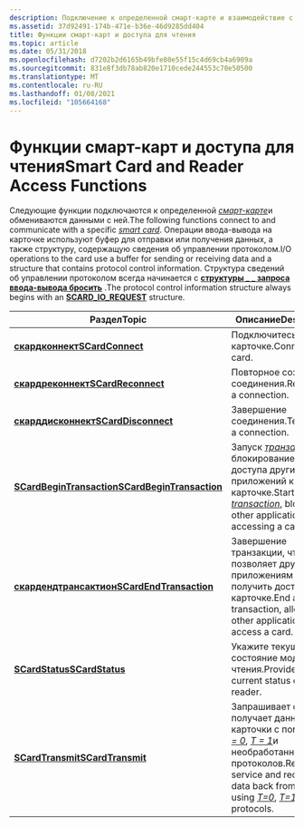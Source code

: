 ```yaml
---
description: Подключение к определенной смарт-карте и взаимодействие с ней.
ms.assetid: 37d92491-174b-471e-b36e-46d9285dd404
title: Функции смарт-карт и доступа для чтения
ms.topic: article
ms.date: 05/31/2018
ms.openlocfilehash: d7202b2d6165b49bfe80e55f15c4d69cb4a6909a
ms.sourcegitcommit: 831e8f3db78ab820e1710cede244553c70e50500
ms.translationtype: MT
ms.contentlocale: ru-RU
ms.lasthandoff: 01/08/2021
ms.locfileid: "105664168"
---
```

# <a name="smart-card-and-reader-access-functions"></a><span data-ttu-id="9574b-103">Функции смарт-карт и доступа для чтения</span><span class="sxs-lookup"><span data-stu-id="9574b-103">Smart Card and Reader Access Functions</span></span>

<span data-ttu-id="9574b-104">Следующие функции подключаются к определенной [*смарт-карте*](../secgloss/s-gly.md)и обмениваются данными с ней.</span><span class="sxs-lookup"><span data-stu-id="9574b-104">The following functions connect to and communicate with a specific [*smart card*](../secgloss/s-gly.md).</span></span> <span data-ttu-id="9574b-105">Операции ввода-вывода на карточке используют буфер для отправки или получения данных, а также структуру, содержащую сведения об управлении протоколом.</span><span class="sxs-lookup"><span data-stu-id="9574b-105">I/O operations to the card use a buffer for sending or receiving data and a structure that contains protocol control information.</span></span> <span data-ttu-id="9574b-106">Структура сведений об управлении протоколом всегда начинается с [**структуры \_ \_ запроса ввода-вывода бросить**](scard-io-request.md) .</span><span class="sxs-lookup"><span data-stu-id="9574b-106">The protocol control information structure always begins with an [**SCARD\_IO\_REQUEST**](scard-io-request.md) structure.</span></span>



| <span data-ttu-id="9574b-107">Раздел</span><span class="sxs-lookup"><span data-stu-id="9574b-107">Topic</span></span>                                                  | <span data-ttu-id="9574b-108">Описание</span><span class="sxs-lookup"><span data-stu-id="9574b-108">Description</span></span>                                                                                                                                                                                                                                |
|--------------------------------------------------------|--------------------------------------------------------------------------------------------------------------------------------------------------------------------------------------------------------------------------------------------|
| [<span data-ttu-id="9574b-109">**скардконнект**</span><span class="sxs-lookup"><span data-stu-id="9574b-109">**SCardConnect**</span></span>](/windows/desktop/api/Winscard/nf-winscard-scardconnecta)                   | <span data-ttu-id="9574b-110">Подключитесь к карточке.</span><span class="sxs-lookup"><span data-stu-id="9574b-110">Connect to a card.</span></span>                                                                                                                                                                                                                         |
| [<span data-ttu-id="9574b-111">**скардреконнект**</span><span class="sxs-lookup"><span data-stu-id="9574b-111">**SCardReconnect**</span></span>](/windows/desktop/api/Winscard/nf-winscard-scardreconnect)               | <span data-ttu-id="9574b-112">Повторное создание соединения.</span><span class="sxs-lookup"><span data-stu-id="9574b-112">Reestablish a connection.</span></span>                                                                                                                                                                                                                  |
| [<span data-ttu-id="9574b-113">**скарддисконнект**</span><span class="sxs-lookup"><span data-stu-id="9574b-113">**SCardDisconnect**</span></span>](/windows/desktop/api/Winscard/nf-winscard-scarddisconnect)             | <span data-ttu-id="9574b-114">Завершение соединения.</span><span class="sxs-lookup"><span data-stu-id="9574b-114">Terminate a connection.</span></span>                                                                                                                                                                                                                    |
| [<span data-ttu-id="9574b-115">**SCardBeginTransaction**</span><span class="sxs-lookup"><span data-stu-id="9574b-115">**SCardBeginTransaction**</span></span>](/windows/desktop/api/Winscard/nf-winscard-scardbegintransaction) | <span data-ttu-id="9574b-116">Запуск [*транзакции*](../secgloss/t-gly.md)с блокированием доступа других приложений к карточке.</span><span class="sxs-lookup"><span data-stu-id="9574b-116">Start a [*transaction*](../secgloss/t-gly.md), blocking other applications from accessing a card.</span></span>                                                                                            |
| [<span data-ttu-id="9574b-117">**скардендтрансактион**</span><span class="sxs-lookup"><span data-stu-id="9574b-117">**SCardEndTransaction**</span></span>](/windows/desktop/api/Winscard/nf-winscard-scardendtransaction)     | <span data-ttu-id="9574b-118">Завершение транзакции, что позволяет другим приложениям получить доступ к карточке.</span><span class="sxs-lookup"><span data-stu-id="9574b-118">End a transaction, allowing other applications to access a card.</span></span>                                                                                                                                                                           |
| [<span data-ttu-id="9574b-119">**SCardStatus**</span><span class="sxs-lookup"><span data-stu-id="9574b-119">**SCardStatus**</span></span>](/windows/desktop/api/Winscard/nf-winscard-scardstatusa)                     | <span data-ttu-id="9574b-120">Укажите текущее состояние модуля чтения.</span><span class="sxs-lookup"><span data-stu-id="9574b-120">Provide the current status of the reader.</span></span>                                                                                                                                                                                                  |
| [<span data-ttu-id="9574b-121">**SCardTransmit**</span><span class="sxs-lookup"><span data-stu-id="9574b-121">**SCardTransmit**</span></span>](/windows/desktop/api/Winscard/nf-winscard-scardtransmit)                 | <span data-ttu-id="9574b-122">Запрашивает службу и получает данные из карточки с помощью [*t = 0*](../secgloss/t-gly.md), [*T = 1*](../secgloss/t-gly.md)и необработанных протоколов.</span><span class="sxs-lookup"><span data-stu-id="9574b-122">Requests service and receives data back from a card using [*T=0*](../secgloss/t-gly.md), [*T=1*](../secgloss/t-gly.md), and raw protocols.</span></span> |



 

 

 
